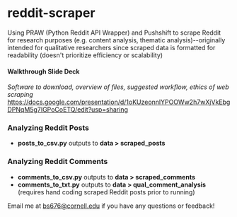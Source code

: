 # reddit-scraper
Using PRAW (Python Reddit API Wrapper) and Pushshift to scrape Reddit for research purposes (e.g. content analysis, thematic analysis)--originally intended for qualitative researchers since scraped data is formatted for readability (doesn't prioritize efficiency or scalability)

#### Walkthrough Slide Deck 
*Software to download, overview of files, suggested workflow, ethics of web scraping* 
https://docs.google.com/presentation/d/1oKUzeonnlYPOOWw2h7wXjVkEbgDPNqM5g7IGPoCoETQ/edit?usp=sharing 

### Analyzing Reddit Posts
- **posts_to_csv.py** outputs to **data > scraped_posts** 

### Analyzing Reddit Comments
- **comments_to_csv.py** outputs to **data > scraped_comments**
- **comments_to_txt.py** outputs to **data > qual_comment_analysis** (requires hand coding scraped Reddit posts prior to running)

Email me at bs676@cornell.edu if you have any questions or feedback!

